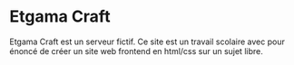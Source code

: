 # Etgama Craft
Etgama Craft est un serveur fictif.
Ce site est un travail scolaire avec pour énoncé de créer un site web frontend en html/css sur un sujet libre.
